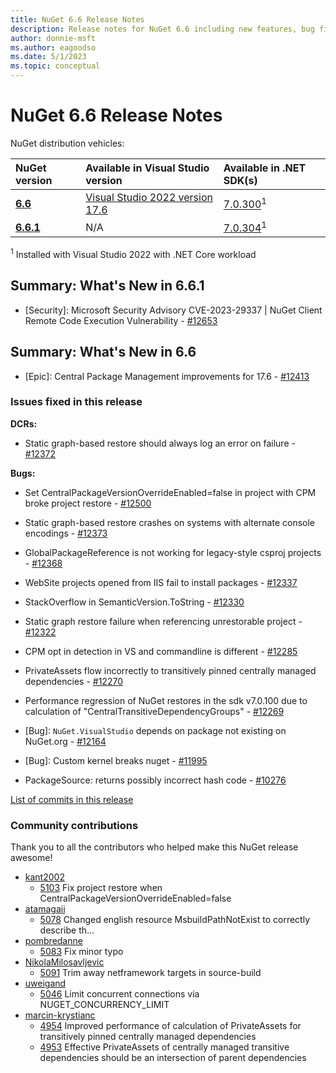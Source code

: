 ```yaml
---
title: NuGet 6.6 Release Notes
description: Release notes for NuGet 6.6 including new features, bug fixes, and DCRs.
author: donnie-msft
ms.author: eagoodso
ms.date: 5/1/2023
ms.topic: conceptual
---
```


# NuGet 6.6 Release Notes

NuGet distribution vehicles:

| NuGet version | Available in Visual Studio version | Available in .NET SDK(s) |
|:---|:---|:---|
| [**6.6**](https://nuget.org/downloads) | [Visual Studio 2022 version 17.6](https://visualstudio.microsoft.com/downloads/) | [7.0.300](https://dotnet.microsoft.com/download/dotnet-core/7.0)<sup>1</sup> |
| [**6.6.1**](https://nuget.org/downloads) | N/A | [7.0.304](https://dotnet.microsoft.com/download/dotnet-core/7.0)<sup>1</sup> |

<sup>1</sup> Installed with Visual Studio 2022 with .NET Core workload

## Summary: What's New in 6.6.1

* [Security]: Microsoft Security Advisory CVE-2023-29337 | NuGet Client Remote Code Execution Vulnerability - [#12653](https://github.com/NuGet/Home/issues/12653)

## Summary: What's New in 6.6

* [Epic]: Central Package Management improvements for 17.6 - [#12413](https://github.com/NuGet/Home/issues/12413)

### Issues fixed in this release

**DCRs:**

* Static graph-based restore should always log an error on failure - [#12372](https://github.com/NuGet/Home/issues/12372)

**Bugs:**

* Set CentralPackageVersionOverrideEnabled=false in project with CPM broke project restore - [#12500](https://github.com/NuGet/Home/issues/12500)

* Static graph-based restore crashes on systems with alternate console encodings - [#12373](https://github.com/NuGet/Home/issues/12373)

* GlobalPackageReference is not working for legacy-style csproj projects - [#12368](https://github.com/NuGet/Home/issues/12368)

* WebSite projects opened from IIS fail to install packages - [#12337](https://github.com/NuGet/Home/issues/12337)

* StackOverflow in SemanticVersion.ToString - [#12330](https://github.com/NuGet/Home/issues/12330)

* Static graph restore failure when referencing unrestorable project - [#12322](https://github.com/NuGet/Home/issues/12322)

* CPM opt in detection in VS and commandline is different - [#12285](https://github.com/NuGet/Home/issues/12285)

* PrivateAssets flow incorrectly to transitively pinned centrally managed dependencies - [#12270](https://github.com/NuGet/Home/issues/12270)

* Performance regression of NuGet restores in the sdk v7.0.100 due to calculation of "CentralTransitiveDependencyGroups" - [#12269](https://github.com/NuGet/Home/issues/12269)

* [Bug]: `NuGet.VisualStudio` depends on package not existing on NuGet.org - [#12164](https://github.com/NuGet/Home/issues/12164)

* [Bug]: Custom kernel breaks nuget - [#11995](https://github.com/NuGet/Home/issues/11995)

* PackageSource:  returns possibly incorrect hash code - [#10276](https://github.com/NuGet/Home/issues/10276)

[List of commits in this release](https://github.com/NuGet/NuGet.Client/compare/6.6.0.61...6.5.0.160)

### Community contributions

Thank you to all the contributors who helped make this NuGet release awesome!

* [kant2002](https://github.com/kant2002)
  * [5103](https://github.com/NuGet/NuGet.Client/pull/5103) Fix project restore when CentralPackageVersionOverrideEnabled=false
* [atamagaii](https://github.com/atamagaii)
  * [5078](https://github.com/NuGet/NuGet.Client/pull/5078) Changed english resource MsbuildPathNotExist to correctly describe th…
* [pombredanne](https://github.com/pombredanne)
  * [5083](https://github.com/NuGet/NuGet.Client/pull/5083) Fix minor typo
* [NikolaMilosavljevic](https://github.com/NikolaMilosavljevic)
  * [5091](https://github.com/NuGet/NuGet.Client/pull/5091) Trim away netframework targets in source-build
* [uweigand](https://github.com/uweigand)
  * [5046](https://github.com/NuGet/NuGet.Client/pull/5046) Limit concurrent connections via NUGET_CONCURRENCY_LIMIT
* [marcin-krystianc](https://github.com/marcin-krystianc)
  * [4954](https://github.com/NuGet/NuGet.Client/pull/4954) Improved performance of calculation of PrivateAssets for transitively pinned centrally managed dependencies
  * [4953](https://github.com/NuGet/NuGet.Client/pull/4953) Effective PrivateAssets of centrally managed transitive dependencies should be an intersection of parent dependencies 